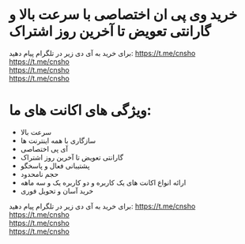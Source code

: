 # خرید وی پی ان اختصاصی با سرعت بالا و گارانتی تعویض تا آخرین روز اشتراک
برای خرید به آی دی زیر در تلگرام پیام دهید:
https://t.me/cnsho<br>
https://t.me/cnsho<br>
https://t.me/cnsho<br>
https://t.me/cnsho

# ویژگی های اکانت های ما:
- سرعت بالا
- سازگاری با همه اینترنت ها
- آی پی اختصاصی
- گارانتی تعویض تا آخرین روز اشتراک
- پشتیبانی فعال و پاسخگو
- حجم نامحدود
- ارائه انواع اکانت های یک کاربره و دو کاربره یک و سه ماهه
- خرید آسان و تحویل فوری


برای خرید به آی دی زیر در تلگرام پیام دهید:
https://t.me/cnsho<br>
https://t.me/cnsho<br>
https://t.me/cnsho<br>
https://t.me/cnsho
